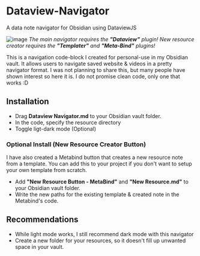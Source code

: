 # Dataview-Navigator
A data note navigator for Obsidian using DataviewJS

![image](https://github.com/user-attachments/assets/6c0bc521-99ff-4faa-97b3-cea3081b7b1b)
*The main navigator requires the **"Dataview"** plugin!*
*New resource creator requires the **"Templater"** and **"Meta-Bind"** plugins!*

This is a navigation code-block I created for personal-use in my Obsidian vault.
It allows users to navigate saved website & videos in a pretty navigator format.
I was not planning to share this, but many people have shown interest so here it is.
I do not promise clean code, only one that works :D

## Installation
- Drag **Dataview Navigator.md** to your Obsidian vault folder.
- In the code, specify the resource directory
- Toggle ligt-dark mode (Optional)

### Optional Install (New Resource Creator Button)
I have also created a Metabind button that creates a new resource note from a template.
You can add this to your project if you don't want to setup your own template from scratch.

- Add **"New Resource Button - MetaBind"** and **"New Resource.md"** to your Obsidian vault folder.
- Write the new paths for the existing template & created note in the Metabind's code.

## Recommendations
- While light mode works, I still recommend dark mode with this navigator
- Create a new folder for your resources, so it doesn't fill up unwanted space in your vault.
